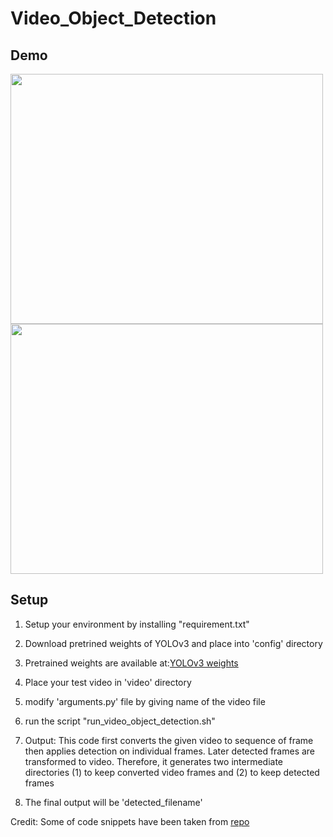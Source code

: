 # Video_Object_Detection

## Demo

  <img src="https://user-images.githubusercontent.com/21377671/110315178-e55f2180-802e-11eb-9569-684a6220100a.gif" width="500" height="400"> 
  <img src="https://user-images.githubusercontent.com/21377671/110324824-86080e00-803c-11eb-9921-f6e38937545d.gif" width="500" height="400">


 ## Setup
 1. Setup your environment by installing "requirement.txt"

 2. Download pretrined weights of YOLOv3 and place into 'config' directory

 3. Pretrained weights are available at:[YOLOv3 weights](https://drive.google.com/file/d/1GsEvAXcgzpKIZnB3raYngbz126dLkXr8/view?usp=sharing)

 4. Place your test video in 'video' directory

 5. modify 'arguments.py' file by giving name of the video file

 6. run the script "run_video_object_detection.sh"

 7. Output: This code first converts the given video 
 	to sequence of frame then applies detection on individual frames. Later detected
 	frames are transformed to video.
 	Therefore, it generates two intermediate directories (1) to keep converted video frames
 	and (2) to keep detected frames

 8. The final output will be 'detected_filename'


Credit: Some of code snippets have been taken from [repo](https://github.com/cfotache/pytorch_objectdetecttrack?fbclid=IwAR0Ih6PoswYW_JptXRWMJ6LX2hcKr82ROvOlYwPLE04RjreyCXsxVyv2XQk)
